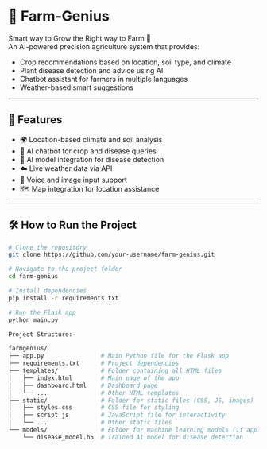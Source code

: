 # 🌾 Farm-Genius

Smart way to Grow the Right way to Farm 🌱  
An AI-powered precision agriculture system that provides:
- Crop recommendations based on location, soil type, and climate
- Plant disease detection and advice using AI
- Chatbot assistant for farmers in multiple languages
- Weather-based smart suggestions

---

## 🚀 Features

- 🌍 Location-based climate and soil analysis
- 🤖 AI chatbot for crop and disease queries
- 🧠 AI model integration for disease detection
- ☁️ Live weather data via API
- 📱 Voice and image input support
- 🗺️ Map integration for location assistance

---

## 🛠️ How to Run the Project

```bash
# Clone the repository
git clone https://github.com/your-username/farm-genius.git

# Navigate to the project folder
cd farm-genius

# Install dependencies
pip install -r requirements.txt

# Run the Flask app
python main.py

Project Structure:-

farmgenius/
├── app.py                # Main Python file for the Flask app
├── requirements.txt      # Project dependencies
├── templates/            # Folder containing all HTML files
│   ├── index.html        # Main page of the app
│   ├── dashboard.html    # Dashboard page
│   └── ...               # Other HTML templates
├── static/               # Folder for static files (CSS, JS, images)
│   ├── styles.css        # CSS file for styling
│   ├── script.js         # JavaScript file for interactivity
│   └── ...               # Other static files
└── models/               # Folder for machine learning models (if applicable)
    └── disease_model.h5  # Trained AI model for disease detection
